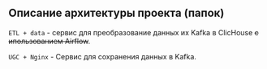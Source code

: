## Описание архитектуры проекта (папок)

`ETL + data` - сервис для преобразование данных их Kafka в ClicHouse ~~с ипользованием Airflow~~.

`UGC + Nginx` - Сервис для сохранения данных в Kafka.